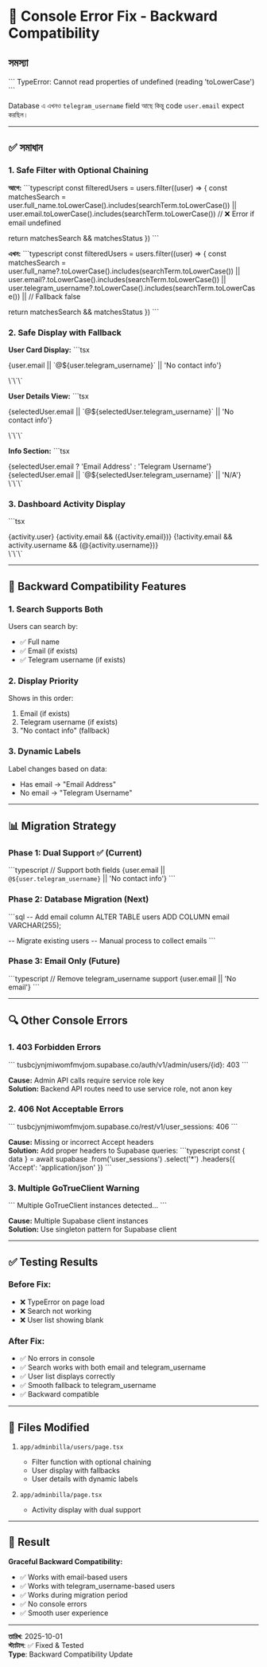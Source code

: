 # 🔧 Console Error Fix - Backward Compatibility

## সমস্যা
\`\`\`
TypeError: Cannot read properties of undefined (reading 'toLowerCase')
\`\`\`

Database এ এখনও `telegram_username` field আছে কিন্তু code `user.email` expect করছিল।

---

## ✅ সমাধান

### **1. Safe Filter with Optional Chaining**

**আগে:**
\`\`\`typescript
const filteredUsers = users.filter((user) => {
  const matchesSearch =
    user.full_name.toLowerCase().includes(searchTerm.toLowerCase()) ||
    user.email.toLowerCase().includes(searchTerm.toLowerCase()) // ❌ Error if email undefined
    
  return matchesSearch && matchesStatus
})
\`\`\`

**এখন:**
\`\`\`typescript
const filteredUsers = users.filter((user) => {
  const matchesSearch =
    user.full_name?.toLowerCase().includes(searchTerm.toLowerCase()) ||
    user.email?.toLowerCase().includes(searchTerm.toLowerCase()) ||
    user.telegram_username?.toLowerCase().includes(searchTerm.toLowerCase()) || // Fallback
    false
    
  return matchesSearch && matchesStatus
})
\`\`\`

### **2. Safe Display with Fallback**

**User Card Display:**
\`\`\`tsx
<p className="text-xs lg:text-sm text-muted-foreground truncate">
  {user.email || `@${user.telegram_username}` || 'No contact info'}
</p>
\`\`\`

**User Details View:**
\`\`\`tsx
<p className="text-lg text-muted-foreground">
  {selectedUser.email || `@${selectedUser.telegram_username}` || 'No contact info'}
</p>
\`\`\`

**Info Section:**
\`\`\`tsx
<div className="flex justify-between items-center py-2 border-b border-border">
  <span className="text-sm font-medium text-muted-foreground">
    {selectedUser.email ? 'Email Address' : 'Telegram Username'}
  </span>
  <span className="text-sm text-foreground font-medium">
    {selectedUser.email || `@${selectedUser.telegram_username}` || 'N/A'}
  </span>
</div>
\`\`\`

### **3. Dashboard Activity Display**

\`\`\`tsx
<div className="text-sm text-muted-foreground truncate mb-1 font-medium">
  {activity.user} 
  {activity.email && <span className="text-primary">({activity.email})</span>}
  {!activity.email && activity.username && <span className="text-primary">(@{activity.username})</span>}
</div>
\`\`\`

---

## 🎯 Backward Compatibility Features

### **1. Search Supports Both**
Users can search by:
- ✅ Full name
- ✅ Email (if exists)
- ✅ Telegram username (if exists)

### **2. Display Priority**
Shows in this order:
1. Email (if exists)
2. Telegram username (if exists)
3. "No contact info" (fallback)

### **3. Dynamic Labels**
Label changes based on data:
- Has email → "Email Address"
- No email → "Telegram Username"

---

## 📊 Migration Strategy

### **Phase 1: Dual Support** ✅ (Current)
\`\`\`typescript
// Support both fields
{user.email || `@${user.telegram_username}` || 'No contact info'}
\`\`\`

### **Phase 2: Database Migration** (Next)
\`\`\`sql
-- Add email column
ALTER TABLE users ADD COLUMN email VARCHAR(255);

-- Migrate existing users
-- Manual process to collect emails
\`\`\`

### **Phase 3: Email Only** (Future)
\`\`\`typescript
// Remove telegram_username support
{user.email || 'No email'}
\`\`\`

---

## 🔍 Other Console Errors

### **1. 403 Forbidden Errors**
\`\`\`
tusbcjynjmiwomfmvjom.supabase.co/auth/v1/admin/users/{id}: 403
\`\`\`

**Cause:** Admin API calls require service role key  
**Solution:** Backend API routes need to use service role, not anon key

### **2. 406 Not Acceptable Errors**
\`\`\`
tusbcjynjmiwomfmvjom.supabase.co/rest/v1/user_sessions: 406
\`\`\`

**Cause:** Missing or incorrect Accept headers  
**Solution:** Add proper headers to Supabase queries:
\`\`\`typescript
const { data } = await supabase
  .from('user_sessions')
  .select('*')
  .headers({
    'Accept': 'application/json'
  })
\`\`\`

### **3. Multiple GoTrueClient Warning**
\`\`\`
Multiple GoTrueClient instances detected...
\`\`\`

**Cause:** Multiple Supabase client instances  
**Solution:** Use singleton pattern for Supabase client

---

## ✅ Testing Results

### **Before Fix:**
- ❌ TypeError on page load
- ❌ Search not working
- ❌ User list showing blank

### **After Fix:**
- ✅ No errors in console
- ✅ Search works with both email and telegram_username
- ✅ User list displays correctly
- ✅ Smooth fallback to telegram_username
- ✅ Backward compatible

---

## 📝 Files Modified

1. `app/adminbilla/users/page.tsx`
   - Filter function with optional chaining
   - User display with fallbacks
   - User details with dynamic labels

2. `app/adminbilla/page.tsx`
   - Activity display with dual support

---

## 🎉 Result

**Graceful Backward Compatibility:**
- ✅ Works with email-based users
- ✅ Works with telegram_username-based users  
- ✅ Works during migration period
- ✅ No console errors
- ✅ Smooth user experience

---

**তারিখ**: 2025-10-01  
**স্ট্যাটাস**: ✅ Fixed & Tested  
**Type**: Backward Compatibility Update
